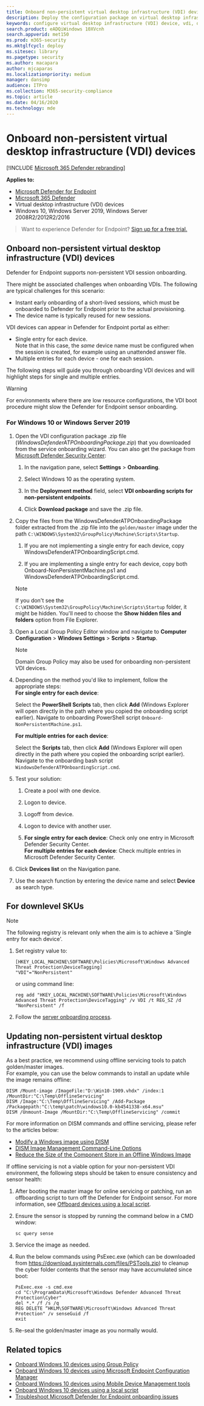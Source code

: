 ```yaml
---
title: Onboard non-persistent virtual desktop infrastructure (VDI) devices
description: Deploy the configuration package on virtual desktop infrastructure (VDI) device so that they are onboarded to Microsoft Defender ATP the service.
keywords: configure virtual desktop infrastructure (VDI) device, vdi, device management, configure Windows ATP endpoints, configure Microsoft Defender for Endpoint endpoints
search.product: eADQiWindows 10XVcnh
search.appverid: met150
ms.prod: m365-security
ms.mktglfcycl: deploy
ms.sitesec: library
ms.pagetype: security
ms.author: macapara
author: mjcaparas
ms.localizationpriority: medium
manager: dansimp
audience: ITPro
ms.collection: M365-security-compliance
ms.topic: article
ms.date: 04/16/2020
ms.technology: mde
---
```


# Onboard non-persistent virtual desktop infrastructure (VDI) devices

[!INCLUDE [Microsoft 365 Defender rebranding](../../includes/microsoft-defender.md)]

**Applies to:**
- [Microsoft Defender for Endpoint](https://go.microsoft.com/fwlink/p/?linkid=2154037)
- [Microsoft 365 Defender](https://go.microsoft.com/fwlink/?linkid=2118804)
- Virtual desktop infrastructure (VDI) devices
- Windows 10, Windows Server 2019, Windows Server 2008R2/2012R2/2016

>Want to experience Defender for Endpoint? [Sign up for a free trial.](https://www.microsoft.com/microsoft-365/windows/microsoft-defender-atp?ocid=docs-wdatp-configvdi-abovefoldlink)

## Onboard non-persistent virtual desktop infrastructure (VDI) devices

Defender for Endpoint supports non-persistent VDI session onboarding. 


There might be associated challenges when onboarding VDIs. The following are typical challenges for this scenario:

- Instant early onboarding of a short-lived sessions, which must be onboarded to Defender for Endpoint prior to the actual provisioning.
- The device name is typically reused for new sessions.

VDI devices can appear in Defender for Endpoint portal as either:

- Single entry for each device.  
Note that in this case, the *same* device name must be configured when the session is created, for example using an unattended answer file.
- Multiple entries for each device - one for each session.

The following steps will guide you through onboarding VDI devices and will highlight steps for single and multiple entries.

>[!WARNING]
> For environments where there are low resource configurations, the VDI boot procedure might slow the Defender for Endpoint sensor onboarding. 


### For Windows 10 or Windows Server 2019

1.  Open the VDI configuration package .zip file (*WindowsDefenderATPOnboardingPackage.zip*) that you downloaded from the service onboarding wizard. You can also get the package from [Microsoft Defender Security Center](https://securitycenter.windows.com/):

    1.  In the navigation pane, select **Settings** > **Onboarding**.

    1. Select Windows 10 as the operating system.

    1.  In the **Deployment method** field, select **VDI onboarding scripts for non-persistent endpoints**.

    1. Click **Download package** and save the .zip file.

2. Copy the files from the WindowsDefenderATPOnboardingPackage folder extracted from the .zip file into the `golden/master` image under the path `C:\WINDOWS\System32\GroupPolicy\Machine\Scripts\Startup`. 

    1. If you are not implementing a single entry for each device, copy WindowsDefenderATPOnboardingScript.cmd.

    1. If you are implementing a single entry for each device, copy both Onboard-NonPersistentMachine.ps1 and WindowsDefenderATPOnboardingScript.cmd.
    
    > [!NOTE]
    > If you don't see the `C:\WINDOWS\System32\GroupPolicy\Machine\Scripts\Startup` folder, it might be hidden. You'll need to choose the **Show hidden files and folders** option from File Explorer.

3. Open a Local Group Policy Editor window and navigate to **Computer Configuration** > **Windows Settings** > **Scripts** > **Startup**.

   > [!NOTE]
   > Domain Group Policy may also be used for onboarding non-persistent VDI devices.

4. Depending on the method you'd like to implement, follow the appropriate steps: <br>
   **For single entry for each device**:<br>
   
   Select the **PowerShell Scripts** tab, then click **Add** (Windows Explorer will open directly in the path where you copied the onboarding script earlier). Navigate to onboarding PowerShell script `Onboard-NonPersistentMachine.ps1`.
   
   **For multiple entries for each device**:
   
   Select the **Scripts** tab, then click **Add** (Windows Explorer will open directly in the path where you copied the onboarding script earlier). Navigate to the onboarding bash script `WindowsDefenderATPOnboardingScript.cmd`.

5. Test your solution:

   1. Create a pool with one device.
      
   1. Logon to device.
      
   1. Logoff from device.

   1. Logon to device with another user.
      
   1. **For single entry for each device**: Check only one entry in Microsoft Defender Security Center.<br>
      **For multiple entries for each device**: Check multiple entries in Microsoft Defender Security Center.

6. Click **Devices list** on the Navigation pane.

7. Use the search function by entering the device name and select **Device** as search type.


## For downlevel SKUs

> [!NOTE]
> The following registry is relevant only when the aim is to achieve a 'Single entry for each device'.

1. Set registry value to:

    ```reg
   [HKEY_LOCAL_MACHINE\SOFTWARE\Policies\Microsoft\Windows Advanced Threat Protection\DeviceTagging]
    "VDI"="NonPersistent"
    ```

    or using command line:

    ```
    reg add "HKEY_LOCAL_MACHINE\SOFTWARE\Policies\Microsoft\Windows Advanced Threat Protection\DeviceTagging" /v VDI /t REG_SZ /d "NonPersistent" /f
    ```

2. Follow the [server onboarding process](configure-server-endpoints.md#windows-server-2008-r2-sp1-windows-server-2012-r2-and-windows-server-2016). 



## Updating non-persistent virtual desktop infrastructure (VDI) images
As a best practice, we recommend using offline servicing tools to patch golden/master images.<br>
For example, you can use the below commands to install an update while the image remains offline:

```console
DISM /Mount-image /ImageFile:"D:\Win10-1909.vhdx" /index:1 /MountDir:"C:\Temp\OfflineServicing" 
DISM /Image:"C:\Temp\OfflineServicing" /Add-Package /Packagepath:"C:\temp\patch\windows10.0-kb4541338-x64.msu"
DISM /Unmount-Image /MountDir:"C:\Temp\OfflineServicing" /commit
```

For more information on DISM commands and offline servicing, please refer to the articles below:
- [Modify a Windows image using DISM](https://docs.microsoft.com/windows-hardware/manufacture/desktop/mount-and-modify-a-windows-image-using-dism)
- [DISM Image Management Command-Line Options](https://docs.microsoft.com/windows-hardware/manufacture/desktop/dism-image-management-command-line-options-s14)
- [Reduce the Size of the Component Store in an Offline Windows Image](https://docs.microsoft.com/windows-hardware/manufacture/desktop/reduce-the-size-of-the-component-store-in-an-offline-windows-image)

If offline servicing is not a viable option for your non-persistent VDI environment, the following steps should be taken to ensure consistency and sensor health:

1. After booting the master image for online servicing or patching, run an offboarding script to turn off the Defender for Endpoint sensor. For more information, see [Offboard devices using a local script](configure-endpoints-script.md#offboard-devices-using-a-local-script).

2. Ensure the sensor is stopped by running the command below in a CMD window:

   ```console
   sc query sense
   ```

3. Service the image as needed.

4. Run the below commands using PsExec.exe (which can be downloaded from https://download.sysinternals.com/files/PSTools.zip) to cleanup the cyber folder contents that the sensor may have accumulated since boot:

    ```console
    PsExec.exe -s cmd.exe
    cd "C:\ProgramData\Microsoft\Windows Defender Advanced Threat Protection\Cyber"
    del *.* /f /s /q
    REG DELETE “HKLM\SOFTWARE\Microsoft\Windows Advanced Threat Protection" /v senseGuid /f
    exit
    ```

5. Re-seal the golden/master image as you normally would.

## Related topics
- [Onboard Windows 10 devices using Group Policy](configure-endpoints-gp.md)
- [Onboard Windows 10 devices using Microsoft Endpoint Configuration Manager](configure-endpoints-sccm.md)
- [Onboard Windows 10 devices using Mobile Device Management tools](configure-endpoints-mdm.md)
- [Onboard Windows 10 devices using a local script](configure-endpoints-script.md)
- [Troubleshoot Microsoft Defender for Endpoint onboarding issues](troubleshoot-onboarding.md)
